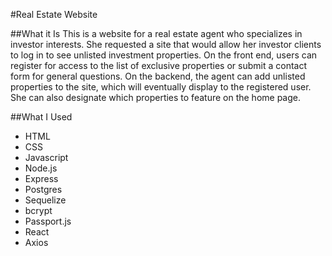 #Real Estate Website

##What it Is
This is a website for a real estate agent who specializes in investor interests. She requested a site that would allow her investor clients to log in to see unlisted investment properties. On the front end, users can register for access to the list of exclusive properties or submit a contact form for general questions. On the backend, the agent can add unlisted properties to the site, which will eventually display to the registered user. She can also designate which properties to feature on the home page.

##What I Used
- HTML
- CSS
- Javascript
- Node.js
- Express
- Postgres
- Sequelize
- bcrypt
- Passport.js
- React
- Axios


